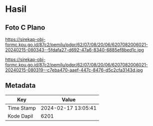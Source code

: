 # Hasil

## Foto C Plano

https://sirekap-obj-formc.kpu.go.id/87c2/pemilu/pdpr/62/07/08/20/06/6207082006021-20240215-080343--5fdafa27-d692-47a6-8340-6885ef8bed1c.jpg

https://sirekap-obj-formc.kpu.go.id/87c2/pemilu/pdpr/62/07/08/20/06/6207082006021-20240215-080319--c7eba470-aaef-447c-8476-d5c2cfa3143d.jpg


## Metadata

| Key        | Value               |
| ---------- | ------------------- |
| Time Stamp | 2024-02-17 13:05:41 |
| Kode Dapil | 6201                |



